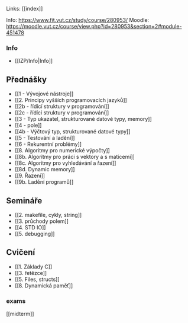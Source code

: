 Links: [[index]]

Info: https://www.fit.vut.cz/study/course/280953/
Moodle: https://moodle.vut.cz/course/view.php?id=280953&section=2#module-451478
### Info
- [[IZP/Info|Info]]

## Přednášky
- [[1 - Vývojové nástroje]]
- [[2. Principy vyšších programovacích jazyků]]
- [[2b - řídící struktury v programování]]
- [[2c - řídící struktury v programování]]
- [[3 - Typ ukazatel, strukturované datové typy, memory]]
- [[4 - pole]]
- [[4b - Výčtový typ, strukturované datové typy]]
- [[5 - Testování a ladění]]
- [[6 - Rekurentní problémy]]
- [[8. Algoritmy pro numerické výpočty]]
- [[8b. Algoritmy pro práci s vektory a s maticemi]]
- [[8c. Algoritmy pro vyhledávání a řazení]]
- [[8d. Dynamic memory]]
- [[9. Řazení]]
- [[9b. Ladění programů]]
## Semináře
- [[2. makefile, cykly, string]]
- [[3. průchody polem]]
- [[4. STD IO]]
- [[5. debugging]]

## Cvičení
- [[1. Základy C]]
- [[3. řetězce]]
- [[5. Files, structs]]
- [[8. Dynamická paměť]]
### exams
[[midterm]]